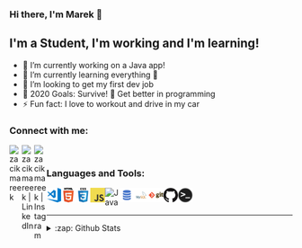 ### Hi there, I'm Marek 👋

## I'm a Student, I'm working and I'm learning!

- 🔭 I’m currently working on a Java app!
- 🌱 I’m currently learning everything 🤣
- 👯 I’m looking to get my first dev job
- 🥅 2020 Goals: Survive! 🤣 Get better in programming 
- ⚡ Fun fact: I love to workout and drive in my car

### Connect with me:

[<img align="left" alt="zacikmareek" width="22px" src="https://image.flaticon.com/icons/svg/124/124010.svg" />][Facebook]
[<img align="left" alt="zacikmareek | LinkedIn" width="22px" src="https://image.flaticon.com/icons/svg/174/174857.svg" />][linkedin]
[<img align="left" alt="zacikmareek | Instagram" width="22px" src="https://upload.wikimedia.org/wikipedia/commons/a/a5/Instagram_icon.png" />][instagram]

<br />

### Languages and Tools:

[<img align="left" alt="Visual Studio Code" width="26px" src="https://raw.githubusercontent.com/github/explore/80688e429a7d4ef2fca1e82350fe8e3517d3494d/topics/visual-studio-code/visual-studio-code.png" />][VSCode]
[<img align="left" alt="HTML5" width="26px" src="https://raw.githubusercontent.com/github/explore/80688e429a7d4ef2fca1e82350fe8e3517d3494d/topics/html/html.png" />][HTML]
[<img align="left" alt="CSS3" width="26px" src="https://raw.githubusercontent.com/github/explore/80688e429a7d4ef2fca1e82350fe8e3517d3494d/topics/css/css.png" />][CSS]
[<img align="left" alt="JavaScript" width="26px" src="https://raw.githubusercontent.com/github/explore/80688e429a7d4ef2fca1e82350fe8e3517d3494d/topics/javascript/javascript.png" />][JavaScript]
[<img align="left" alt="Java" width="26px" src="https://png2.cleanpng.com/sh/56eec1fba0aa6545bdda7e849b9b2fbd/L0KzQYm3WMA2N6h9iJH0aYP2gLBuTfxwb5CygtNBYT31hbB7if1mNZZzjtt7b37wdbB7TgBzd5h3ed92aX7qPb3ojvd2aZhqRdxqdnGwhcXwjL1kd59ojeR7ZX73fbFrifZqa5J5gdH3ZYjmdcH7if9vNfSbhdd7LUXlRoi9VvFjPZVneaQALke0QIG4V8AzOWY4S6c5M0G3R4SBU8kveJ9s/kisspng-logo-java-runtime-environment-programming-language-java-util-concurrentmodificationexception-%C3%96mer-5b6766ab5dba25.7100170215335031473839.png" />][Java]
[<img align="left" alt="SQL" width="26px" src="https://raw.githubusercontent.com/github/explore/80688e429a7d4ef2fca1e82350fe8e3517d3494d/topics/sql/sql.png" />][SQL]
[<img align="left" alt="MySQL" width="26px" src="https://raw.githubusercontent.com/github/explore/80688e429a7d4ef2fca1e82350fe8e3517d3494d/topics/mysql/mysql.png" />][MySQL]
[<img align="left" alt="Git" width="26px" src="https://raw.githubusercontent.com/github/explore/80688e429a7d4ef2fca1e82350fe8e3517d3494d/topics/git/git.png" />][GIT]
[<img align="left" alt="GitHub" width="26px" src="https://raw.githubusercontent.com/github/explore/78df643247d429f6cc873026c0622819ad797942/topics/github/github.png" />][GitHub]
[<img align="left" alt="Terminal" width="26px" src="https://raw.githubusercontent.com/github/explore/80688e429a7d4ef2fca1e82350fe8e3517d3494d/topics/terminal/terminal.png" />][Terminal]

<br />
<br />

---
<details>
  <summary>:zap: Github Stats</summary>


  <img align="left" alt="zacikmareek's Github Stats" src="https://github-readme-stats.zacikmareek.vercel.app/api?username=zacikmareek&show_icons=true&hide_border=true" />

</details>

[Facebook]: https://www.facebook.com/marekzacik
[instagram]: https://www.instagram.com/zarek_macik/
[linkedin]: https://www.linkedin.com/in/zacikmareek
[VSCode]: https://code.visualstudio.com/
[HTML]: https://en.wikipedia.org/wiki/HTML
[CSS]: https://en.wikipedia.org/wiki/Cascading_Style_Sheets
[JavaScript]: https://www.javascript.com/
[Java]: https://www.java.com/en/
[SQL]: https://www.mysql.com/
[MySQL]: https://www.mysql.com/
[GIT]: https://git-scm.com/
[GitHub]: https://github.com/
[Terminal]: https://www.javascript.com/